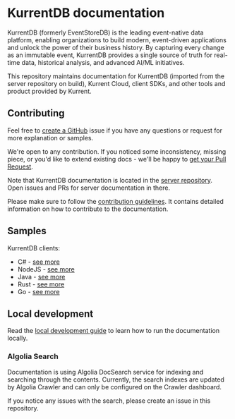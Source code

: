 # KurrentDB documentation

KurrentDB (formerly EventStoreDB) is the leading event-native data platform, enabling organizations to build modern, event-driven applications and unlock the power of their business history. By capturing every change as an immutable event, KurrentDB provides a single source of truth for real-time data, historical analysis, and advanced AI/ML initiatives.

This repository maintains documentation for KurrentDB (imported from the server repository on build), Kurrent Cloud, client SDKs, and other tools and product provided by Kurrent.

## Contributing

Feel free to [create a GitHub](https://github.com/EventStore/documentation/issues/new) issue if you have any questions or request for more explanation or samples.

We're open to any contribution. If you noticed some inconsistency, missing piece, or you'd like to extend existing docs - we'll be happy to [get your Pull Request](https://github.com/EventStore/documentation/compare).

Note that KurrentDB documentation is located in the [server repository](https://github.com/kurrent-io/EventStore). Open issues and PRs for server documentation in there.

Please make sure to follow the [contribution guidelines](CONTRIBUTING.md). It contains detailed information on how to contribute to the documentation.

## Samples

KurrentDB clients:
- C# - [see more](https://github.com/EventStore/EventStore-Client-Dotnet/tree/master/samples)
- NodeJS - [see more](https://github.com/EventStore/EventStore-Client-NodeJS/tree/master/packages/test/src/samples)
- Java - [see more](https://github.com/kurrent-io/KurrentDB-Client-Java/tree/trunk/src/test/java/io/kurrent/dbclient/samples)
- Rust - [see more](https://github.com/kurrent-io/KurrentDB-Client-Rust/tree/master/examples)
- Go - [see more](https://github.com/EventStore/EventStore-Client-Go/tree/master/samples)

## Local development

Read the [local development guide](CONTRIBUTING.md#running-the-documentation-locally) to learn how to run the documentation locally.

### Algolia Search

Documentation is using Algolia DocSearch service for indexing and searching through the contents. Currently, the search indexes are updated by Algolia Crawler and can only be configured on the Crawler dashboard.

If you notice any issues with the search, please create an issue in this repository.
